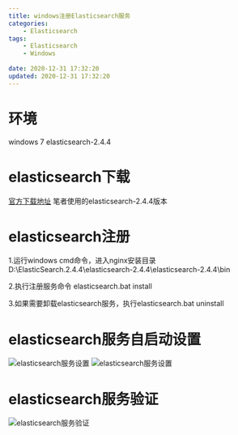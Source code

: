 ```yaml
---
title: windows注册Elasticsearch服务
categories: 
	- Elasticsearch
tags: 
	- Elasticsearch
	- Windows
		
date: 2020-12-31 17:32:20
updated: 2020-12-31 17:32:20
---
```

<!-- toc -->

# <span id="inline-blue">环境</span>
windows 7
elasticsearch-2.4.4

# <span id="inline-blue">elasticsearch下载</span>

[官方下载地址](https://www.elastic.co/cn/downloads/past-releases/elasticsearch-2-4-4)
笔者使用的elasticsearch-2.4.4版本

# <span id="inline-blue">elasticsearch注册</span>

1.运行windows cmd命令，进入nginx安装目录D:\ElasticSearch.2.4.4\elasticsearch-2.4.4\elasticsearch-2.4.4\bin

2.执行注册服务命令 elasticsearch.bat install

3.如果需要卸载elasticsearch服务，执行elasticsearch.bat uninstall

# <span id="inline-blue">elasticsearch服务自启动设置</span>

![elasticsearch服务设置](/images/elasticsearch/es_20201231_01.png)
![elasticsearch服务设置](/images/elasticsearch/es_20201231_02.png)

# <span id="inline-blue">elasticsearch服务验证</span>

![elasticsearch服务验证](/images/elasticsearch/es_20201231_03.png)
